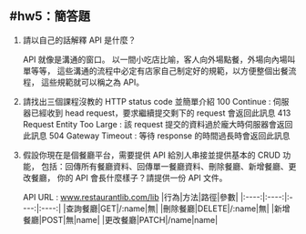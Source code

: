 #hw5：簡答題
----
1. 請以自己的話解釋 API 是什麼？

    API 就像是溝通的窗口。
    以一間小吃店比喻，客人向外場點餐，外場向內場叫單等等，
    這些溝通的流程中必定有店家自己制定好的規範，以方便整個出餐流程，
    這些規範就可以稱之為 API。

2. 請找出三個課程沒教的 HTTP status code 並簡單介紹
    100 Continue : 伺服器已經收到 head request，要求繼續提交剩下的 request 會返回此訊息
    413 Request Entity Too Large  : 該 request 提交的資料過於龐大時伺服器會返回此訊息 
    504 Gateway Timeout : 等待 response 的時間過長時會返回此訊息 
3. 假設你現在是個餐廳平台，需要提供 API 給別人串接並提供基本的 CRUD 功能，
包括：回傳所有餐廳資料、回傳單一餐廳資料、刪除餐廳、新增餐廳、更改餐廳，
你的 API 會長什麼樣子？請提供一份 API 文件。

    API URL : www.restaurantlib.com/lib
    |行為|方法|路徑|參數|
    |:----:|:----:|:----:|:----:|
    |查詢餐廳|GET|/:name|無|
    |刪除餐廳|DELETE|/:name|無|
    |新增餐廳|POST|無|name|
    |更改餐廳|PATCH|/name|name|

